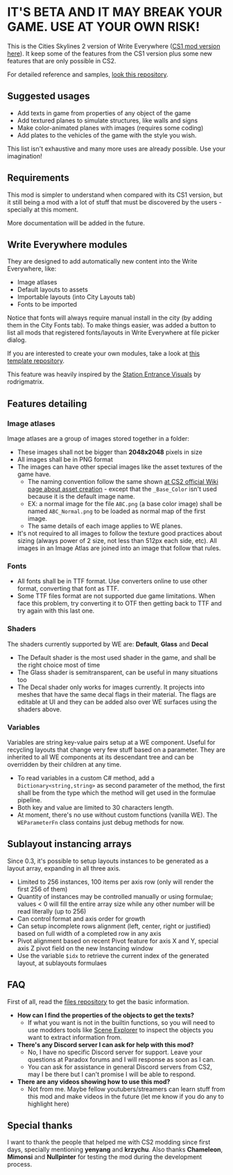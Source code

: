 # IT'S BETA AND IT MAY BREAK YOUR GAME. USE AT YOUR OWN RISK!

This is the Cities Skylines 2 version of Write Everywhere ([CS1 mod version here](https://steamcommunity.com/sharedfiles/filedetails/?id=2887458944)). 
It keep some of the features from the CS1 version plus some new features that are only possible in CS2.

For detailed reference and samples, [look this repository](https://github.com/klyte45/CS2-WriteEverywhereFiles).

## Suggested usages

- Add texts in game from properties of any object of the game
- Add textured planes to simulate structures, like walls and signs
- Make color-animated planes with images (requires some coding)
- Add plates to the vehicles of the game with the style you wish.

This list isn't exhaustive and many more uses are already possible. Use your imagination!

## Requirements

This mod is simpler to understand when compared with its CS1 version, but it still being a mod with a lot of stuff that must be discovered by the users - specially at this moment.

More documentation will be added in the future.

## Write Everywhere modules

They are designed to add automatically new content into the Write Everywhere, like:

- Image atlases
- Default layouts to assets
- Importable layouts (into City Layouts tab)
- Fonts to be imported

Notice that fonts will always require manual install in the city (by adding them in the City Fonts tab). To make things easier, was added a button to list all mods that registered fonts/layouts in Write Everywhere 
at file picker dialog.

If you are interested to create your own modules, take a look at [this template repository](https://github.com/klyte45/CS2-WEModuleTemplate).

This feature was heavily inspired by the [Station Entrance Visuals](https://mods.paradoxplaza.com/mods/94028/Windows) by rodrigmatrix.

## Features detailing

### Image atlases

Image atlases are a group of images stored together in a folder:
- These images shall not be bigger than **2048x2048** pixels in size
- All images shall be in PNG format
- The images can have other special images like the asset textures of the game have.
  - The naming convention follow the same shown [at CS2 official Wiki page about asset creation](https://cs2.paradoxwikis.com/Asset_Creation_Guide) - except that the `_Base_Color` isn't used because it is the default image name.
  - EX: a normal image for the file `ABC.png` (a base color image) shall be named `ABC_Normal.png` to be loaded as normal map of the first image.
  - The same details of each image applies to WE planes.
- It's not required to all images to follow the texture good practices about sizing (always power of 2 size, not less than 512px each side, etc). All images in an Image Atlas are joined into an image that follow that rules.

### Fonts

- All fonts shall be in TTF format. Use converters online to use other format, converting that font as TTF.
- Some TTF files format are not supported due game limitations. When face this problem, try converting it to OTF then getting back to TTF and try again with this last one.

### Shaders

The shaders currently supported by WE are: **Default**, **Glass** and **Decal**
- The Default shader is the most used shader in the game, and shall be the right choice most of time
- The Glass shader is semitransparent, can be useful in many situations too
- The Decal shader only works for images currently. It projects into meshes that have the same decal flags in their material. The flags are editable at UI and they can be added also over WE surfaces using the shaders above.

### Variables

Variables are string key-value pairs setup at a WE component. Useful for recycling layouts that change very few stuff based on a parameter. They are inherited to all WE components at its descendant tree and can be overridden by their children at any time.
- To read variables in a custom C# method, add a `Dictionary<string,string>` as second parameter of the method, the first shall be from the type which the method will get used in the formulae pipeline.
- Both key and value are limited to 30 characters length.
- At moment, there's no use without custom functions (vanilla WE). The `WEParameterFn` class contains just debug methods for now.

## Sublayout instancing arrays

Since 0.3, it's possible to setup layouts instances to be generated as a layout array, expanding in all three axis.

- Limited to 256 instances, 100 items per axis row (only will render the first 256 of them)
- Quantity of instances may be controlled manually or using formulae; values < 0 will fill the entire array size while any other number will be read literally (up to 256)
- Can control format and axis order for growth
- Can setup incomplete rows alignment (left, center, right or justified) based on full width of a completed row in any axis
- Pivot alignment based on recent Pivot feature for axis X and Y, special axis Z pivot field on the new Instancing window
- Use the variable `$idx` to retrieve the current index of the generated layout, at sublayouts formulaes 

## FAQ

First of all, read the [files repository](https://github.com/klyte45/CS2-WriteEverywhereFiles) to get the basic information.

- **How can I find the properties of the objects to get the texts?**
  - If what you want is not in the builtin functions, so you will need to use modders tools like [Scene Explorer](https://mods.paradoxplaza.com/mods/74285/Windows) to inspect the objects you want to extract information from.
- **There's any Discord server I can ask for help with this mod?**
  - No, I have no specific Discord server for support. Leave your questions at Paradox forums and I will response as soon as I can.
  - You can ask for assistance in general Discord servers from CS2, may I be there but I can't promise I will be able to respond.
- **There are any videos showing how to use this mod?**
  - Not from me. Maybe fellow youtubers/streamers can learn stuff from this mod and make videos in the future (let me know if you do any to highlight here)

## Special thanks
I want to thank the people that helped me with CS2 modding since first days, specially mentioning **yenyang** and **krzychu**. Also thanks **Chameleon**, **Mimonsi** and **Nullpinter** for testing the mod during the development process.



